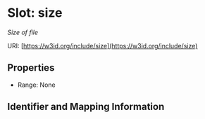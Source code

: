 # Slot: size
_Size of file_


URI: [https://w3id.org/include/size](https://w3id.org/include/size)



<!-- no inheritance hierarchy -->


## Properties

 * Range: None



## Identifier and Mapping Information






